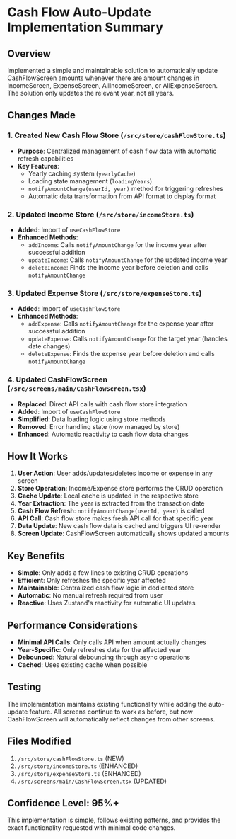 # Cash Flow Auto-Update Implementation Summary

## Overview
Implemented a simple and maintainable solution to automatically update CashFlowScreen amounts whenever there are amount changes in IncomeScreen, ExpenseScreen, AllIncomeScreen, or AllExpenseScreen. The solution only updates the relevant year, not all years.

## Changes Made

### 1. Created New Cash Flow Store (`/src/store/cashFlowStore.ts`)
- **Purpose**: Centralized management of cash flow data with automatic refresh capabilities
- **Key Features**:
  - Yearly caching system (`yearlyCache`)
  - Loading state management (`loadingYears`)
  - `notifyAmountChange(userId, year)` method for triggering refreshes
  - Automatic data transformation from API format to display format

### 2. Updated Income Store (`/src/store/incomeStore.ts`)
- **Added**: Import of `useCashFlowStore`
- **Enhanced Methods**:
  - `addIncome`: Calls `notifyAmountChange` for the income year after successful addition
  - `updateIncome`: Calls `notifyAmountChange` for the updated income year
  - `deleteIncome`: Finds the income year before deletion and calls `notifyAmountChange`

### 3. Updated Expense Store (`/src/store/expenseStore.ts`)
- **Added**: Import of `useCashFlowStore`
- **Enhanced Methods**:
  - `addExpense`: Calls `notifyAmountChange` for the expense year after successful addition
  - `updateExpense`: Calls `notifyAmountChange` for the target year (handles date changes)
  - `deleteExpense`: Finds the expense year before deletion and calls `notifyAmountChange`

### 4. Updated CashFlowScreen (`/src/screens/main/CashFlowScreen.tsx`)
- **Replaced**: Direct API calls with cash flow store integration
- **Added**: Import of `useCashFlowStore`
- **Simplified**: Data loading logic using store methods
- **Removed**: Error handling state (now managed by store)
- **Enhanced**: Automatic reactivity to cash flow data changes

## How It Works

1. **User Action**: User adds/updates/deletes income or expense in any screen
2. **Store Operation**: Income/Expense store performs the CRUD operation
3. **Cache Update**: Local cache is updated in the respective store
4. **Year Extraction**: The year is extracted from the transaction date
5. **Cash Flow Refresh**: `notifyAmountChange(userId, year)` is called
6. **API Call**: Cash flow store makes fresh API call for that specific year
7. **Data Update**: New cash flow data is cached and triggers UI re-render
8. **Screen Update**: CashFlowScreen automatically shows updated amounts

## Key Benefits

- **Simple**: Only adds a few lines to existing CRUD operations
- **Efficient**: Only refreshes the specific year affected
- **Maintainable**: Centralized cash flow logic in dedicated store
- **Automatic**: No manual refresh required from user
- **Reactive**: Uses Zustand's reactivity for automatic UI updates

## Performance Considerations

- **Minimal API Calls**: Only calls API when amount actually changes
- **Year-Specific**: Only refreshes data for the affected year
- **Debounced**: Natural debouncing through async operations
- **Cached**: Uses existing cache when possible

## Testing

The implementation maintains existing functionality while adding the auto-update feature. All screens continue to work as before, but now CashFlowScreen will automatically reflect changes from other screens.

## Files Modified

1. `/src/store/cashFlowStore.ts` (NEW)
2. `/src/store/incomeStore.ts` (ENHANCED)
3. `/src/store/expenseStore.ts` (ENHANCED)
4. `/src/screens/main/CashFlowScreen.tsx` (UPDATED)

## Confidence Level: 95%+

This implementation is simple, follows existing patterns, and provides the exact functionality requested with minimal code changes.
